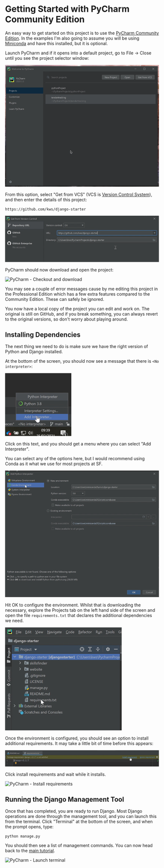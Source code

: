 # Getting Started with PyCharm Community Edition

An easy way to get started on this project is to use the 
[PyCharm Community Edition](https://www.jetbrains.com/pycharm/download/). In the examples
I'm also going to assume you will be using [Miniconda](https://docs.conda.io/en/latest/miniconda.html) and have this 
installed, but it is optional.

Launch PyCharm and if it opens into a default project, go to File -> Close until you see the project selector
window:

![PyCharm - Project Selection](https://github.com/kws/django-starter/blob/main/docs/pycharm-getting-started/01%20-%20project%20selection.png)

From this option, select "Get from VCS" (VCS is 
[Version Control System](https://git-scm.com/book/en/v2/Getting-Started-About-Version-Control)), and then enter
the details of this project:

```
https://github.com/kws/django-starter
```

![PyCharm - Checkout from VCS](https://github.com/kws/django-starter/blob/main/docs/pycharm-getting-started/01%20-%20checkout%20from%20VCS.png)

PyCharm should now download and open the project:

![PyCharm - Checkout and download](https://github.com/kws/django-starter/blob/main/docs/pycharm-getting-started/01%20-%20checkout%20from%20VCS.gif)

You may see a couple of error messages cause by me editing this project in the Professional Edition which has
a few extra features compared to the Community Edition. These can safely be ignored. 

You now have a local copy of the project you can edit and work on. The original is still on GitHub, and 
if you break something, you can always revert to the original versions, so don't worry about playing around.

## Installing Dependencies

The next thing we need to do is make sure we have the right version of Python and Django installed. 

At the bottom of the screen, you should now see a message that there is `<No interpreter>`:

![PyCharm - Add Intepreter](https://github.com/kws/django-starter/blob/main/docs/pycharm-getting-started/02%20-%20add%20interpreter.png)

Click on this text, and you should get a menu where you can select "Add Interpreter".

You can select any of the options here, but I would recommend using Conda as it what we use for most projects at SF.

![PyCharm - Create Environment](https://github.com/kws/django-starter/blob/main/docs/pycharm-getting-started/02%20-%20create%20environment.png)

Hit OK to configure the environment. Whilst that is downloading the necessary, explore the Projects tab on the left
hand side of the screen and open the file `requirements.txt` that declares the additional dependencies we need.

![PyCharm - Select requirements.txt](https://github.com/kws/django-starter/blob/main/docs/pycharm-getting-started/02%20-%20select%20requirements.png)

Once the environment is configured, you should see an option to install additional requirements. It may take a little
bit of time before this appears:

![PyCharm - Install requirements](https://github.com/kws/django-starter/blob/main/docs/pycharm-getting-started/02%20-%20install%20requirements.png)

Click install requirements and wait while it installs.

![PyCharm - Install requirements](https://github.com/kws/django-starter/blob/main/docs/pycharm-getting-started/02%20-%20environment.gif)

## Running the Django Management Tool

Once that has completed, you are ready to run Django. Most Django operations are done through the management tool,
and you can launch this from the terminal. Click "Terminal" at the bottom of the screen, and when the prompt opens, 
type:

```shell
python manage.py
```

You should then see a list of management commands. You can now head back to the
[main tutorial](https://github.com/kws/django-starter#creating-the-database-and-a-superuser).

![PyCharm - Launch terminal](https://github.com/kws/django-starter/blob/main/docs/pycharm-getting-started/03%20-%20launch%20terminal.gif)

